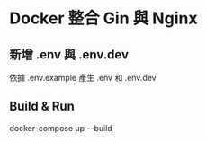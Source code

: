 # Docker 整合 Gin 與 Nginx

## 新增 .env 與 .env.dev

依據 .env.example 產生 .env 和 .env.dev

## Build & Run

docker-compose up --build
